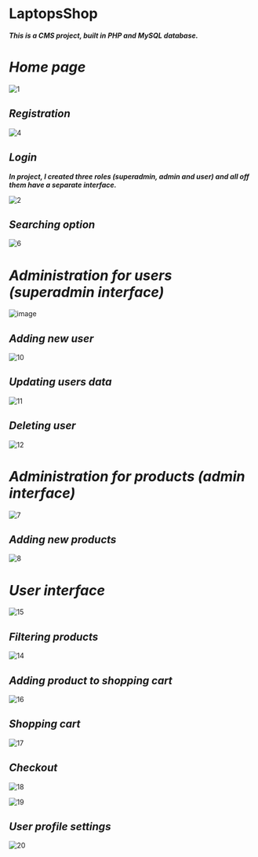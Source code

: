 # **LaptopsShop**
***This is a CMS project, built in PHP and MySQL database.***

# *Home page*

![1](https://user-images.githubusercontent.com/64974812/195320707-e2c4504e-7921-4789-a17b-ae815618a9be.png)

## *Registration*
![4](https://user-images.githubusercontent.com/64974812/195322539-e06e0819-92e0-418f-85e8-fd759f4a7868.png)

## *Login*
***In project, I created three roles (superadmin, admin and user) and all off them have a separate interface.***

![2](https://user-images.githubusercontent.com/64974812/195321953-1fc37bb6-d788-4a05-8a58-1b172318f79e.png)

## *Searching option*
![6](https://user-images.githubusercontent.com/64974812/195324428-ed8bf389-2042-412a-9219-17e26319e964.png)

# *Administration for users (superadmin interface)*
![image](https://user-images.githubusercontent.com/64974812/195326579-f9c79c46-c19f-482d-9061-44e85724dba4.png)

## *Adding new user*
![10](https://user-images.githubusercontent.com/64974812/195326730-5a44be2c-fdad-44ff-8525-9377f1b55695.png)

## *Updating users data*
![11](https://user-images.githubusercontent.com/64974812/195327006-6f6188a8-624a-4b15-90ba-6b64e583949f.png)

## *Deleting user*
![12](https://user-images.githubusercontent.com/64974812/195327140-5fc1d65d-559b-4379-83bd-ea1ffe4f8770.png)

# *Administration for products (admin interface)*
![7](https://user-images.githubusercontent.com/64974812/195324655-20c63450-60cd-472d-88f7-9ad2c1ed6d1a.png)

## *Adding new products*
![8](https://user-images.githubusercontent.com/64974812/195324909-44c09e73-d97e-4a51-b250-15622dc974d9.png)

# *User interface*
![15](https://user-images.githubusercontent.com/64974812/195327944-77cf503d-9e3c-427b-888b-b98bc8f3679e.png)

## *Filtering products*
![14](https://user-images.githubusercontent.com/64974812/195327868-15800dc7-44d6-4282-8a21-18ad35364102.png)

## *Adding product to shopping cart*
![16](https://user-images.githubusercontent.com/64974812/195328228-631e1529-21e1-45af-85bf-b45e541fe8fe.png)

## *Shopping cart*
![17](https://user-images.githubusercontent.com/64974812/195328384-4aa0efe5-4818-45ed-b0e5-64dbd6772587.png)

## *Checkout*
![18](https://user-images.githubusercontent.com/64974812/195328543-4601344b-a5f0-4e13-ab74-95208c877569.png)

![19](https://user-images.githubusercontent.com/64974812/195328653-4d59d46c-1480-4736-a6b5-3cd5de74349c.png)

## *User profile settings*
![20](https://user-images.githubusercontent.com/64974812/195328857-f2a292b9-e3a0-4240-80ef-97d9c61dde00.png)




